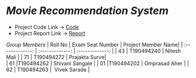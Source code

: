 # *Movie Recommendation System*

- Project Code Link -> [Code](https://github.com/Nitesh-13/Movie-Recommendation-Model)
- Project Report Link -> [Report](#)

*Group Members*
| Roll No  | Exam Seat Number | Project Member Name|
| :-------------: | :-------------: | :-------------: | 
| 43  | T190494240 | Nitesh Mali |
| 71  | T190494272 | Prajakta Surve|	
| 61  |T190494262 |	Shivani Sangale | 
| 01 |T190494202 | Omprasad Aher	| 
| 62  | T190494263 | 	Vivek Sarade |